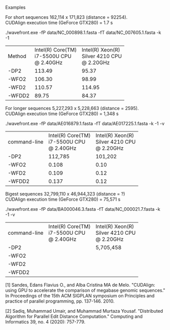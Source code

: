 Examples

For short sequences 162,114 x 171,823 (distance = 92254).<br/>
CUDAlign execution time (GeForce GTX280) = 1.7 s 

./wavefront.exe -fP data/NC_000898.1.fasta -fT data/NC_007605.1.fasta -k -1 <method>

<table>
  <tr><td>Method</td><td>Intel(R) Core(TM) <br/>i7-5500U CPU<br/> @ 2.40GHz</td><td>Intel(R) Xeon(R)<br/> Silver 4210 CPU <br/>@ 2.20GHz</td></tr>
  <tr><td>-DP2</td><td>113.49</td><td>95.37</td></tr> 
  <tr><td>-WFO2</td><td>106.30</td><td>98.99</td></tr>
  <tr><td>-WFD2</td><td>110.57</td><td>114.95</td></tr>
  <tr><td>-WFDD2</td><td>89.75</td><td>84.37</td></tr>
</table>


For longer sequences 5,227,293 x 5,228,663 (distance = 2595).<br/>
CUDAlign execution time (GeForce GTX280) = 1,348 s

./wavefront.exe -fP data/AE016879.1.fasta -fT data/AE017225.1.fasta -k -1 -v <method>
  
<table>
  <tr><td>command-line</td><td>Intel(R) Core(TM) <br/>i7-5500U CPU<br/> @ 2.40GHz</td><td>Intel(R) Xeon(R)<br/> Silver 4210 CPU <br/>@ 2.20GHz</td></tr>
  <tr><td>-DP2</td><td>112,785</td><td>101,202</td></tr>
  <tr><td>-WFO2</td><td>0.108</td><td>0.10</td></tr>
  <tr><td>-WFD2</td><td>0.109</td><td>0.12</td></tr>
  <tr><td>-WFDD2</td><td>0.137</td><td>0.12</td></tr>
</table>

Bigest sequences  32,799,110 x 46,944,323 (distance = ?) <br>
CUDAlign execution time (GeForce GTX280) = 75,571 s
  
./wavefront.exe -fP data/BA000046.3.fasta -fT data/NC_000021.7.fasta -k -1 -v <method>
  
<table>
  <tr><td>command-line</td><td>Intel(R) Core(TM) <br/>i7-5500U CPU<br/> @ 2.40GHz</td><td>Intel(R) Xeon(R)<br/> Silver 4210 CPU <br/>@ 2.20GHz</td></tr>
  <tr><td>-DP2</td><td></td><td>5,705,458</td></tr>
  <tr><td>-WFO2</td><td></td><td></td></tr>
  <tr><td>-WFD2</td><td></td><td></td></tr>
  <tr><td>-WFDD2</td><td></td><td></td></tr>
</table>
  

[1] Sandes, Edans Flavius O., and Alba Cristina MA de Melo. "CUDAlign: using GPU to accelerate the comparison of megabase genomic sequences." In Proceedings of the 15th ACM SIGPLAN symposium on Principles and practice of parallel programming, pp. 137-146. 2010.

[2] Sadiq, Muhammad Umair, and Muhammad Murtaza Yousaf. "Distributed Algorithm for Parallel Edit Distance Computation." Computing and Informatics 39, no. 4 (2020): 757-779.

